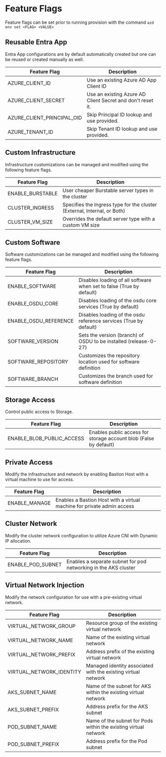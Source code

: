 # Feature Flags

Feature flags can be set prior to running provision with the command `azd env set <FLAG> <VALUE>`

## Reusable Entra App

Entra App configurations are by default automatically created but one can be reused or created manually as well.

| Feature Flag              | Description                                                                 |
|---------------------------|-----------------------------------------------------------------------------|
| AZURE_CLIENT_ID           | Use an existing Azure AD App Client ID                                      |
| AZURE_CLIENT_SECRET       | Use an existing Azure AD Client Secret and don't reset it.                  |
| AZURE_CLIENT_PRINCIPAL_OID| Skip Principal ID lookup and use provided.                                  |
| AZURE_TENANT_ID           | Skip Tenant ID lookup and use provided.                                     |

## Custom Infrastructure

Infrastructure customizations can be managed and modified using the following feature flags.

| Feature Flag              | Description                                                                 |
|---------------------------|-----------------------------------------------------------------------------|
| ENABLE_BURSTABLE          | User cheaper Burstable server types in the cluster                          |
| CLUSTER_INGRESS           | Specifies the Ingress type for the cluster (External, Internal, or Both)    |
| CLUSTER_VM_SIZE           | Overrides the default server type with a custom VM size                     |


## Custom Software

Software customizations can be managed and modified using the following feature flags.

| Feature Flag              | Description                                                                 |
|---------------------------|-----------------------------------------------------------------------------|
| ENABLE_SOFTWARE           | Disables loading of all software when set to false (True by default)        |
| ENABLE_OSDU_CORE          | Disables loading of the osdu core services (True by default)                |
| ENABLE_OSDU_REFERENCE     | Disables loading of the osdu reference services (True by default)           |
| SOFTWARE_VERSION          | Sets the version (branch) of OSDU to be installed (release-0-27)            |
| SOFTWARE_REPOSITORY       | Customizes the repository location used for software definition             |
| SOFTWARE_BRANCH           | Customizes the branch used for software definition                          |


## Storage Access

Control public access to Storage.

| Feature Flag              | Description                                                                 |
|---------------------------|-----------------------------------------------------------------------------|
| ENABLE_BLOB_PUBLIC_ACCESS | Enables public access for storage account blob (False by default)           |


## Private Access

Modify the infrastructure and network by enabling Bastion Host with a virtual machine to use for access.

| Feature Flag              | Description                                                                 |
|---------------------------|-----------------------------------------------------------------------------|
| ENABLE_MANAGE             | Enables a Bastion Host with a virtual machine for private admin access      |


## Cluster Network

Modify the cluster network configuration to utilize Azure CNI with Dynamic IP allocation.

| Feature Flag              | Description                                                                 |
|---------------------------|-----------------------------------------------------------------------------|
| ENABLE_POD_SUBNET         | Enables a separate subnet for pod networking in the AKS cluster             |


## Virtual Network Injection

Modify the network configuration for use with a pre-existing virtual network.

| Feature Flag              | Description                                                                 |
|---------------------------|-----------------------------------------------------------------------------|
| VIRTUAL_NETWORK_GROUP     | Resource group of the existing virtual network                               |
| VIRTUAL_NETWORK_NAME      | Name of the existing virtual network                                         |
| VIRTUAL_NETWORK_PREFIX    | Address prefix of the existing virtual network                               |
| VIRTUAL_NETWORK_IDENTITY  | Managed identity associated with the existing virtual network                |
| AKS_SUBNET_NAME           | Name of the subnet for AKS within the existing virtual network               |
| AKS_SUBNET_PREFIX         | Address prefix for the AKS subnet                                            |
| POD_SUBNET_NAME           | Name of the subnet for Pods within the existing virtual network              |
| POD_SUBNET_PREFIX         | Address prefix for the Pod subnet                                            |
